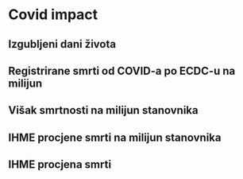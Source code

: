 # Covid impact

## Izgubljeni dani života

<div id="DaysLost"
     class="BubbleDensity"
     data-source="yll"
     data-unit="dana"
     data-xaxis="prosječan broj dana života izgubljenih zbog COVID-19 u 2020. godini">
</div>

## Registrirane smrti od COVID-a po ECDC-u na milijun

<div id="EcdcDeaths"
     class="BubbleDensity"
     data-source="ecdcDeaths"
     data-unit="smrti"
     data-xaxis="dnevno smrti zbog COVID-19 na milijun stanovnika">
</div>

## Višak smrtnosti na milijun stanovnika

<div id="ExcessDeaths"
     class="BubbleDensity"
     data-source="excess"
     data-unit="smrti"
     data-xaxis="dnevni višak smrti zbog COVID-19 na milijun stanovnika"
     data-rMax="140">
</div>

## IHME procjene smrti na milijun stanovnika

<div id="IhmeDeaths"
     class="BubbleDensity"
     data-source="ihme"
     data-unit="smrti"
     data-xaxis="dnevno izgubljeni životi zbog COVID-19, na milijun stanovnika"
     data-rMax="80">
</div>

## IHME procjena smrti

<div id="Ihme">
</div>